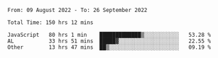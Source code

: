 
<!--START_SECTION:waka-->

```text
From: 09 August 2022 - To: 26 September 2022

Total Time: 150 hrs 12 mins

JavaScript   80 hrs 1 min    █████████████▒░░░░░░░░░░░   53.28 %
AL           33 hrs 51 mins  █████▓░░░░░░░░░░░░░░░░░░░   22.55 %
Other        13 hrs 47 mins  ██▒░░░░░░░░░░░░░░░░░░░░░░   09.19 %
```

<!--END_SECTION:waka-->











